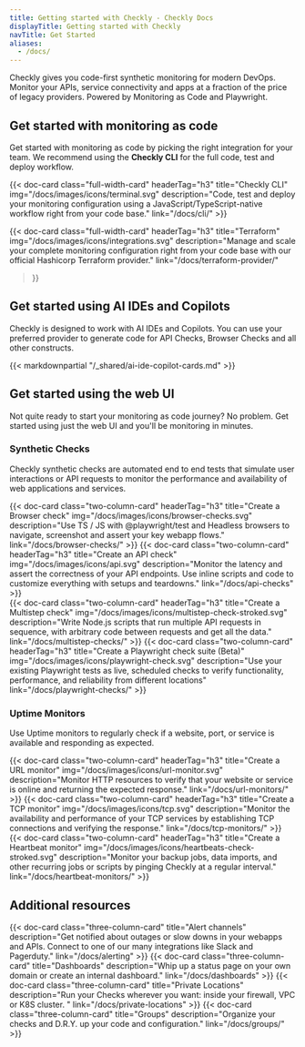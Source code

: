 ```yaml
---
title: Getting started with Checkly - Checkly Docs
displayTitle: Getting started with Checkly
navTitle: Get Started
aliases:
  - /docs/
---
```


Checkly gives you code-first synthetic monitoring for modern DevOps. Monitor your APIs, service connectivity and apps at a fraction of the price of legacy providers. Powered by Monitoring as Code and Playwright.

## Get started with monitoring as code

Get started with monitoring as code by picking the right integration for your team. We recommend using the **Checkly CLI**
for the full code, test and deploy workflow.

<div class="cards-list">
{{< doc-card
	class="full-width-card"
	headerTag="h3"
	title="Checkly CLI"
	img="/docs/images/icons/terminal.svg"
	description="Code, test and deploy your monitoring configuration using a JavaScript/TypeScript-native workflow right from your code base."
	link="/docs/cli/"
>}}

{{< doc-card
class="full-width-card"
headerTag="h3"
title="Terraform"
img="/docs/images/icons/integrations.svg"
description="Manage and scale your complete monitoring configuration right from your code base with our official Hashicorp Terraform provider."
link="/docs/terraform-provider/"
>}}
</div>


## Get started using AI IDEs and Copilots

Checkly is designed to work with AI IDEs and Copilots. You can use your preferred provider to generate code for API
Checks, Browser Checks and all other constructs.

{{< markdownpartial "/_shared/ai-ide-copilot-cards.md" >}}

## Get started using the web UI

Not quite ready to start your monitoring as code journey? No problem. Get started using just the web UI and you'll be
monitoring in minutes.

### Synthetic Checks
Checkly synthetic checks are automated end to end tests that simulate user interactions or API requests to monitor the performance and availability of web applications and services.

<div class="cards-list">
{{< doc-card
	  class="two-column-card"
	  headerTag="h3"
	  title="Create a Browser check"
	  img="/docs/images/icons/browser-checks.svg"
	  description="Use TS / JS with @playwright/test and Headless browsers to navigate, screenshot and assert your key webapp flows."
	  link="/docs/browser-checks/"
>}}
{{< doc-card
	  class="two-column-card"
	  headerTag="h3"
	  title="Create an API check"
	  img="/docs/images/icons/api.svg"
	  description="Monitor the latency and assert the correctness of your API endpoints. Use inline scripts and code to customize everything with setups and teardowns."
	  link="/docs/api-checks"
>}}
</div>

<div class="cards-list">
{{< doc-card
	  class="two-column-card"
	  headerTag="h3"
	  title="Create a Multistep check"
	  img="/docs/images/icons/multistep-check-stroked.svg"
	  description="Write Node.js scripts that run multiple API requests in sequence, with arbitrary code between requests and get all the data."
	  link="/docs/multistep-checks/"
>}}
{{< doc-card
	  class="two-column-card"
	  headerTag="h3"
	  title="Create a Playwright check suite (Beta)"
	  img="/docs/images/icons/playwright-check.svg"
	  description="Use your existing Playwright tests as live, scheduled checks to verify functionality, performance, and reliability from different locations"
	  link="/docs/playwright-checks/"
>}}
</div>

### Uptime Monitors
Use Uptime monitors to regularly check if a website, port, or service is available and responding as expected.

<div class="cards-list">
{{< doc-card
   class="two-column-card"
   headerTag="h3"
   title="Create a URL monitor"
   img="/docs/images/icons/url-monitor.svg"
   description="Monitor HTTP resources to verify that your website or service is online and returning the expected response."
   link="/docs/url-monitors/"
>}}
{{< doc-card
	class="two-column-card"
	headerTag="h3"
    title="Create a TCP monitor"
    img="/docs/images/icons/tcp.svg"
    description="Monitor the availability and performance of your TCP services by establishing TCP connections and verifying the response."
    link="/docs/tcp-monitors/"
>}}
</div>

<div class="cards-list">
{{< doc-card
   class="two-column-card"
   headerTag="h3"
   title="Create a Heartbeat monitor"
   img="/docs/images/icons/heartbeats-check-stroked.svg"
   description="Monitor your backup jobs, data imports, and other recurring jobs or scripts by pinging Checkly at a regular interval."
   link="/docs/heartbeat-monitors/"
>}}
</div>

## Additional resources

<div class="cards-list">
{{< doc-card class="three-column-card" title="Alert channels" description="Get notified about outages or slow downs in your webapps and APIs. Connect to one of our many integrations like Slack and Pagerduty." link="/docs/alerting" >}}
{{< doc-card class="three-column-card" title="Dashboards" description="Whip up a status page on your own domain or create an internal dashboard." link="/docs/dashboards" >}}
{{< doc-card class="three-column-card" title="Private Locations" description="Run your Checks wherever you want: inside your firewall, VPC or K8S cluster. " link="/docs/private-locations" >}}
{{< doc-card class="three-column-card" title="Groups" description="Organize your checks and D.R.Y. up your code and configuration." link="/docs/groups/" >}}
</div>

